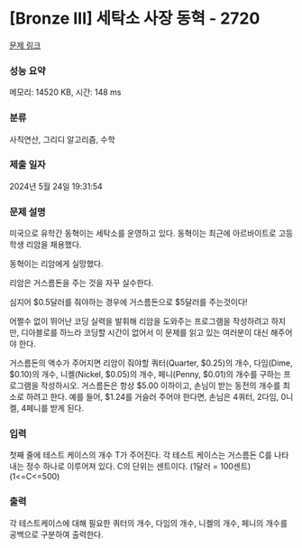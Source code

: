 # [Bronze III] 세탁소 사장 동혁 - 2720 

[문제 링크](https://www.acmicpc.net/problem/2720) 

### 성능 요약

메모리: 14520 KB, 시간: 148 ms

### 분류

사칙연산, 그리디 알고리즘, 수학

### 제출 일자

2024년 5월 24일 19:31:54

### 문제 설명

<p>미국으로 유학간 동혁이는 세탁소를 운영하고 있다. 동혁이는 최근에 아르바이트로 고등학생 리암을 채용했다.</p>

<p>동혁이는 리암에게 실망했다.</p>

<p>리암은 거스름돈을 주는 것을 자꾸 실수한다.</p>

<p>심지어 <span>$</span>0.5달러를 줘야하는 경우에 거스름돈으로 <span>$</span>5달러를 주는것이다!</p>

<p>어쩔수 없이 뛰어난 코딩 실력을 발휘해 리암을 도와주는 프로그램을 작성하려고 하지만, 디아블로를 하느라 코딩할 시간이 없어서 이 문제를 읽고 있는 여러분이 대신 해주어야 한다.</p>

<p>거스름돈의 액수가 주어지면 리암이 줘야할 쿼터(Quarter, <span>$</span>0.25)의 개수, 다임(Dime, <span>$</span>0.10)의 개수, 니켈(Nickel, <span>$</span>0.05)의 개수, 페니(Penny, <span>$</span>0.01)의 개수를 구하는 프로그램을 작성하시오. 거스름돈은 항상 <span>$</span>5.00 이하이고, 손님이 받는 동전의 개수를 최소로 하려고 한다. 예를 들어, <span>$</span>1.24를 거슬러 주어야 한다면, 손님은 4쿼터, 2다임, 0니켈, 4페니를 받게 된다.</p>

### 입력 

 <p>첫째 줄에 테스트 케이스의 개수 T가 주어진다. 각 테스트 케이스는 거스름돈 C를 나타내는 정수 하나로 이루어져 있다. C의 단위는 센트이다. (1달러 = 100센트) (1<=C<=500)</p>

### 출력 

 <p>각 테스트케이스에 대해 필요한 쿼터의 개수, 다임의 개수, 니켈의 개수, 페니의 개수를 공백으로 구분하여 출력한다.</p>

